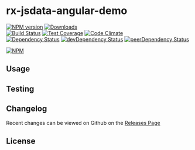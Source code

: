 # rx-jsdata-angular-demo 
[![NPM version](https://badge.fury.io/js/rx-jsdata-angular-demo.svg)](http://badge.fury.io/js/rx-jsdata-angular-demo) [![Downloads](http://img.shields.io/npm/dm/rx-jsdata-angular-demo.svg)](http://badge.fury.io/js/rx-jsdata-angular-demo)   
[![Build Status](https://travis-ci.org//rx-jsdata-angular-demo.svg?branch=master)](https://travis-ci.org//rx-jsdata-angular-demo) [![Test Coverage](https://codeclimate.com/github//rx-jsdata-angular-demo/badges/coverage.svg)](https://codeclimate.com/github//rx-jsdata-angular-demo) [![Code Climate](https://codeclimate.com/github//rx-jsdata-angular-demo/badges/gpa.svg)](https://codeclimate.com/github//rx-jsdata-angular-demo)   
[![Dependency Status](https://david-dm.org//rx-jsdata-angular-demo.svg)](https://david-dm.org//rx-jsdata-angular-demo) [![devDependency Status](https://david-dm.org//rx-jsdata-angular-demo/dev-status.svg)](https://david-dm.org//rx-jsdata-angular-demo#info=devDependencies) [![peerDependency Status](https://david-dm.org//rx-jsdata-angular-demo/peer-status.svg)](https://david-dm.org//rx-jsdata-angular-demo#info=peerDependencies)    


> 

[![NPM](https://nodei.co/npm/rx-jsdata-angular-demo.png?downloads=true&downloadRank=true&stars=true)](https://nodei.co/npm/rx-jsdata-angular-demo)

## Usage


## Testing


## Changelog

Recent changes can be viewed on Github on the [Releases Page](https://github.com//rx-jsdata-angular-demo/releases)

## License


